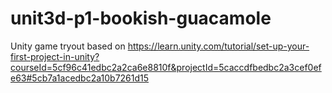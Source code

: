 # unit3d-p1-bookish-guacamole

Unity game tryout based on https://learn.unity.com/tutorial/set-up-your-first-project-in-unity?courseId=5cf96c41edbc2a2ca6e8810f&projectId=5caccdfbedbc2a3cef0efe63#5cb7a1acedbc2a10b7261d15

